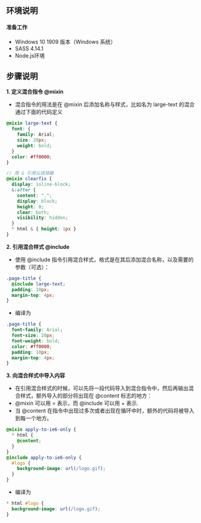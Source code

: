 ## **环境说明**

#### 准备工作

- Windows 10 1909 版本（Windows 系统）
- SASS 4.14.1
- Node.js环境

## **步骤说明**

**1. 定义混合指令 @mixin**

- 混合指令的用法是在 @mixin 后添加名称与样式，比如名为 large-text 的混合通过下面的代码定义

```scss
@mixin large-text {
  font: {
    family: Arial;
    size: 20px;
    weight: bold;
  }
  color: #ff0000;
}

// 用 & 引用父选择器
@mixin clearfix {
  display: inline-block;
  &:after {
    content: ".";
    display: block;
    height: 0;
    clear: both;
    visibility: hidden;
  }
  * html & { height: 1px }
}
```

**2. 引用混合样式 @include**

- 使用 @include 指令引用混合样式，格式是在其后添加混合名称，以及需要的参数（可选）：

```scss
.page-title {
  @include large-text;
  padding: 10px;
  margin-top: 4px;
}
```

- 编译为

```css
.page-title {
  font-family: Arial;
  font-size: 20px;
  font-weight: bold;
  color: #ff0000;
  padding: 10px;
  margin-top: 4px;
}
```

**3. 向混合样式中导入内容**

- 在引用混合样式的时候，可以先将一段代码导入到混合指令中，然后再输出混合样式，额外导入的部分将出现在 @content 标志的地方：
- @mixin 可以用 = 表示，而 @include 可以用 + 表示.
- 当 @content 在指令中出现过多次或者出现在循环中时，额外的代码将被导入到每一个地方。

```scss
@mixin apply-to-ie6-only {
  * html {
    @content;
  }
}
@include apply-to-ie6-only {
  #logo {
    background-image: url(/logo.gif);
  }
}
```

- 编译为

```css
* html #logo {
  background-image: url(/logo.gif);
}
```
